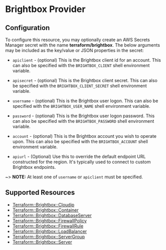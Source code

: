 # Brightbox Provider

## Configuration

To configure this resource, you may optionally create an AWS Secrets Manager secret with the name **terraform/brightbox**. The below arguments may be included as the key/value or JSON properties in the secret:

* `apiclient` - (optional) This is the Brightbox client id for an
account. This can also be specified with the `BRIGHTBOX_CLIENT` shell
environment variable.

* `apisecret` - (optional) This is the Brightbox client secret. This can
also be specified with the `BRIGHTBOX_CLIENT_SECRET` shell environment
variable.

* `username` - (optional) This is the Brightbox user logon. This can
also be specified with the `BRIGHTBOX_USER_NAME` shell environment
variable.

* `password` - (optional) This is the Brightbox user logon password. This
can also be specified with the `BRIGHTBOX_PASSWORD` shell environment
variable.

* `account` - (optional) This is the Brightbox account you wish to
operate upon. This can also be specified with the `BRIGHTBOX_ACCOUNT`
shell environment variable.

* `apiurl` - (Optional) Use this to override the default endpoint URL
constructed for the region. It's typically used to connect to custom
Brightbox endpoints.

~> **NOTE:** At least one of `username` or `apiclient` must be specified.


## Supported Resources

* [Terraform::Brightbox::Cloudip](docs/providers/brightbox/Cloudip.md)
* [Terraform::Brightbox::Container](docs/providers/brightbox/Container.md)
* [Terraform::Brightbox::DatabaseServer](docs/providers/brightbox/DatabaseServer.md)
* [Terraform::Brightbox::FirewallPolicy](docs/providers/brightbox/FirewallPolicy.md)
* [Terraform::Brightbox::FirewallRule](docs/providers/brightbox/FirewallRule.md)
* [Terraform::Brightbox::LoadBalancer](docs/providers/brightbox/LoadBalancer.md)
* [Terraform::Brightbox::ServerGroup](docs/providers/brightbox/ServerGroup.md)
* [Terraform::Brightbox::Server](docs/providers/brightbox/Server.md)